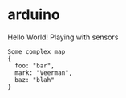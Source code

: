arduino
=======

Hello World!  Playing with sensors

```
Some complex map
{
  foo: "bar",
  mark: "Veerman",
  baz: "blah"
}
```
